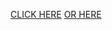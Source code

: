 <a href="https://madbaiu.github.io/" target="_blank">CLICK HERE</a>
<a href="https://baiu.cloud" target="_blank">OR HERE</a>